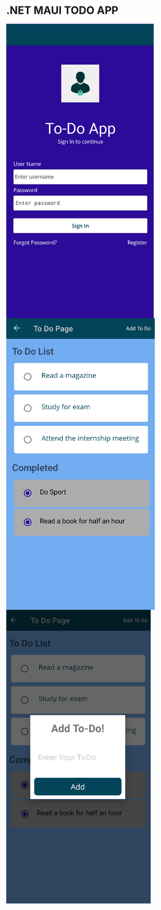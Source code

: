 # .NET MAUI TODO APP
<img align="left" src="https://github.com/BusraYorulmaz/.net-maui-todo-app/blob/main/ScreenShoots/screen1.png"/>
<img align="left" src="https://github.com/BusraYorulmaz/.net-maui-todo-app/blob/main/ScreenShoots/res02.png"/>
<br/> <br/>
<img align="left" src="https://github.com/BusraYorulmaz/.net-maui-todo-app/blob/main/ScreenShoots/res01.png"/>

